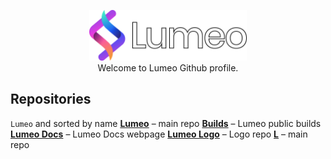 <p align="center">
  <img src="https://raw.githubusercontent.com/LumeoLang/Logo/master/logo%200103.png" width="50%" height="50%"/>
  <br>
  Welcome to Lumeo Github profile.
</p>

## Repositories
`Lumeo` and sorted by name
**[Lumeo](https://github.com/LumeoLang/Lumeo)** – main repo
**[Builds](https://github.com/LumeoLang/Builds)** – Lumeo public builds
**[Lumeo Docs](https://github.com/LumeoLang/Docs)** – Lumeo Docs webpage
**[Lumeo Logo](https://github.com/LumeoLang/Logo)** – Logo repo
**[L](https://github.com/LumeoLang/Lumeo)** – main repo
